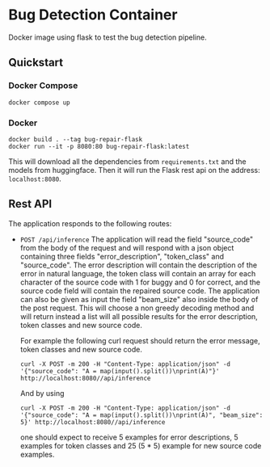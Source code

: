# Bug Detection Container

Docker image using flask to test the bug detection pipeline.

## Quickstart

### Docker Compose

```console
docker compose up
```

### Docker

```console
docker build . --tag bug-repair-flask
docker run --it -p 8080:80 bug-repair-flask:latest
```

This will download all the dependencies from `requirements.txt` and the models
from huggingface. Then it will run the Flask rest api on the address:
`localhost:8080`.

## Rest API

The application responds to the following routes:

- `POST /api/inference` The application will read the field "source\_code" from
  the body of the request and will respond with a json object containing three
  fields "error\_description", "token\_class" and "source\_code". The error
  description will contain the description of the error in natural language,
  the token class will contain an array for each character of the source code
  with 1 for buggy and 0 for correct, and the source code field will contain
  the repaired source code. The application can also be given as input the
  field "beam\_size" also inside the body of the post request. This will choose
  a non greedy decoding method and will return instead a list will all possible
  results for the error description, token classes and new source code.

  For example the following curl request should return the error message, token
  classes and new source code.

  ```console
  curl -X POST -m 200 -H "Content-Type: application/json" -d '{"source_code": "A = map(input().split())\nprint(A)"}' http://localhost:8080//api/inference
  ```

  And by using

  ```console
  curl -X POST -m 200 -H "Content-Type: application/json" -d '{"source_code": "A = map(input().split())\nprint(A)", "beam_size": 5}' http://localhost:8080//api/inference
  ```

  one should expect to receive 5 examples for error descriptions, 5 examples for
  token classes and 25 (5 * 5) example for new source code examples.
